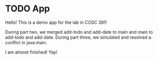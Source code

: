 # TODO App
Hello! This is a demo app for the lab in COSC 381!

During part two, we merged add-todo and add-date to main and main to add-todo and add-date. 
During part three, we simulated and resolved a conflict in java.main.

I am almost finished! Yay!
